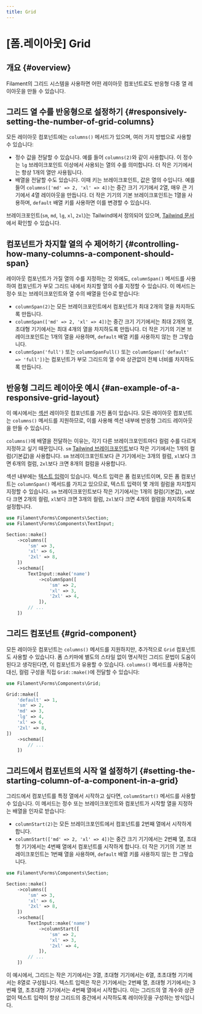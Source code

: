```yaml
---
title: Grid
---
```

# [폼.레이아웃] Grid
## 개요 {#overview}

Filament의 그리드 시스템을 사용하면 어떤 레이아웃 컴포넌트로도 반응형 다중 열 레이아웃을 만들 수 있습니다.

## 그리드 열 수를 반응형으로 설정하기 {#responsively-setting-the-number-of-grid-columns}

모든 레이아웃 컴포넌트에는 `columns()` 메서드가 있으며, 여러 가지 방법으로 사용할 수 있습니다:

- 정수 값을 전달할 수 있습니다. 예를 들어 `columns(2)`와 같이 사용합니다. 이 정수는 `lg` 브레이크포인트 이상에서 사용되는 열의 수를 의미합니다. 더 작은 기기에서는 항상 1개의 열만 사용됩니다.
- 배열을 전달할 수도 있습니다. 이때 키는 브레이크포인트, 값은 열의 수입니다. 예를 들어 `columns(['md' => 2, 'xl' => 4])`는 중간 크기 기기에서 2열, 매우 큰 기기에서 4열 레이아웃을 만듭니다. 더 작은 기기의 기본 브레이크포인트는 1열을 사용하며, `default` 배열 키를 사용하면 이를 변경할 수 있습니다.

브레이크포인트(`sm`, `md`, `lg`, `xl`, `2xl`)는 Tailwind에서 정의되어 있으며, [Tailwind 문서](https://tailwindcss.com/docs/responsive-design#overview)에서 확인할 수 있습니다.

## 컴포넌트가 차지할 열의 수 제어하기 {#controlling-how-many-columns-a-component-should-span}

레이아웃 컴포넌트가 가질 열의 수를 지정하는 것 외에도, `columnSpan()` 메서드를 사용하여 컴포넌트가 부모 그리드 내에서 차지할 열의 수를 지정할 수 있습니다. 이 메서드는 정수 또는 브레이크포인트와 열 수의 배열을 인수로 받습니다:

- `columnSpan(2)`는 모든 브레이크포인트에서 컴포넌트가 최대 2개의 열을 차지하도록 만듭니다.
- `columnSpan(['md' => 2, 'xl' => 4])`는 중간 크기 기기에서는 최대 2개의 열, 초대형 기기에서는 최대 4개의 열을 차지하도록 만듭니다. 더 작은 기기의 기본 브레이크포인트는 1개의 열을 사용하며, `default` 배열 키를 사용하지 않는 한 그렇습니다.
- `columnSpan('full')` 또는 `columnSpanFull()` 또는 `columnSpan(['default' => 'full'])`는 컴포넌트가 부모 그리드의 열 수와 상관없이 전체 너비를 차지하도록 만듭니다.

## 반응형 그리드 레이아웃 예시 {#an-example-of-a-responsive-grid-layout}

이 예시에서는 [섹션](section) 레이아웃 컴포넌트를 가진 폼이 있습니다. 모든 레이아웃 컴포넌트는 `columns()` 메서드를 지원하므로, 이를 사용해 섹션 내부에 반응형 그리드 레이아웃을 만들 수 있습니다.

`columns()`에 배열을 전달하는 이유는, 각기 다른 브레이크포인트마다 컬럼 수를 다르게 지정하고 싶기 때문입니다. `sm` [Tailwind 브레이크포인트](https://tailwindcss.com/docs/responsive-design#overview)보다 작은 기기에서는 1개의 컬럼(기본값)을 사용합니다. `sm` 브레이크포인트보다 큰 기기에서는 3개의 컬럼, `xl`보다 크면 6개의 컬럼, `2xl`보다 크면 8개의 컬럼을 사용합니다.

섹션 내부에는 [텍스트 입력](../fields/text-input)이 있습니다. 텍스트 입력은 폼 컴포넌트이며, 모든 폼 컴포넌트는 `columnSpan()` 메서드를 가지고 있으므로, 텍스트 입력이 몇 개의 컬럼을 차지할지 지정할 수 있습니다. `sm` 브레이크포인트보다 작은 기기에서는 1개의 컬럼(기본값), `sm`보다 크면 2개의 컬럼, `xl`보다 크면 3개의 컬럼, `2xl`보다 크면 4개의 컬럼을 차지하도록 설정합니다.

```php
use Filament\Forms\Components\Section;
use Filament\Forms\Components\TextInput;

Section::make()
    ->columns([
        'sm' => 3,
        'xl' => 6,
        '2xl' => 8,
    ])
    ->schema([
        TextInput::make('name')
            ->columnSpan([
                'sm' => 2,
                'xl' => 3,
                '2xl' => 4,
            ]),
        // ...
    ])
```

## 그리드 컴포넌트 {#grid-component}

모든 레이아웃 컴포넌트는 `columns()` 메서드를 지원하지만, 추가적으로 `Grid` 컴포넌트도 사용할 수 있습니다. 폼 스키마에 별도의 스타일 없이 명시적인 그리드 문법이 도움이 된다고 생각된다면, 이 컴포넌트가 유용할 수 있습니다. `columns()` 메서드를 사용하는 대신, 컬럼 구성을 직접 `Grid::make()`에 전달할 수 있습니다:

```php
use Filament\Forms\Components\Grid;

Grid::make([
    'default' => 1,
    'sm' => 2,
    'md' => 3,
    'lg' => 4,
    'xl' => 6,
    '2xl' => 8,
])
    ->schema([
        // ...
    ])
```

## 그리드에서 컴포넌트의 시작 열 설정하기 {#setting-the-starting-column-of-a-component-in-a-grid}

그리드에서 컴포넌트를 특정 열에서 시작하고 싶다면, `columnStart()` 메서드를 사용할 수 있습니다. 이 메서드는 정수 또는 브레이크포인트와 컴포넌트가 시작할 열을 지정하는 배열을 인자로 받습니다:

- `columnStart(2)`는 모든 브레이크포인트에서 컴포넌트를 2번째 열에서 시작하게 합니다.
- `columnStart(['md' => 2, 'xl' => 4])`는 중간 크기 기기에서는 2번째 열, 초대형 기기에서는 4번째 열에서 컴포넌트를 시작하게 합니다. 더 작은 기기의 기본 브레이크포인트는 1번째 열을 사용하며, `default` 배열 키를 사용하지 않는 한 그렇습니다.

```php
use Filament\Forms\Components\Section;

Section::make()
    ->columns([
        'sm' => 3,
        'xl' => 6,
        '2xl' => 8,
    ])
    ->schema([
        TextInput::make('name')
            ->columnStart([
                'sm' => 2,
                'xl' => 3,
                '2xl' => 4,
            ]),
        // ...
    ])
```

이 예시에서, 그리드는 작은 기기에서는 3열, 초대형 기기에서는 6열, 초초대형 기기에서는 8열로 구성됩니다. 텍스트 입력은 작은 기기에서는 2번째 열, 초대형 기기에서는 3번째 열, 초초대형 기기에서는 4번째 열에서 시작합니다. 이는 그리드의 열 개수와 상관없이 텍스트 입력이 항상 그리드의 중간에서 시작하도록 레이아웃을 구성하는 방식입니다.
